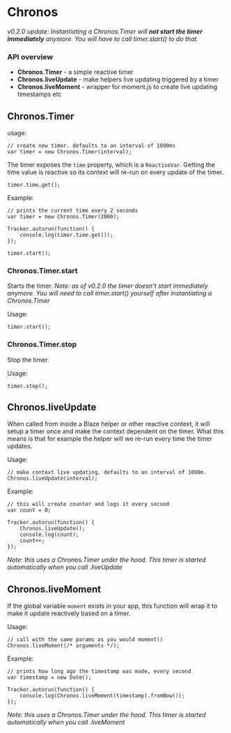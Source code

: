 # Chronos

_v0.2.0 update: Instantiating a Chronos.Timer will __not start the timer immediately__ anymore. You will have to call timer.start() to do that._

### API overview

 * __Chronos.Timer__ - a simple reactive timer
 * __Chronos.liveUpdate__ - make helpers live updating triggered by a timer
 * __Chronos.liveMoment__ - wrapper for moment.js to create live updating timestamps etc
 
## Chronos.Timer
usage:

	// create new timer. defaults to an interval of 1000ms
	var timer = new Chronos.Timer(interval);
	
The timer exposes the `time` property, which is a `ReactiveVar`.
Getting the time value is reactive so its context will re-run on every
update of the timer.

	timer.time.get();

Example: 	

	// prints the current time every 2 seconds
	var timer = new Chronos.Timer(2000);
	
	Tracker.autorun(function() {
		console.log(timer.time.get());
	});
	
	timer.start();

### Chronos.Timer.start
Starts the timer. _Note: as of v0.2.0 the timer doesn't start immediately anymore. You will need to call timer.start() yourself after instantiating a Chronos.Timer_

Usage:

	timer.start();
	

### Chronos.Timer.stop
Stop the timer.

Usage:

	timer.stop();
	
## Chronos.liveUpdate
When called from inside a Blaze helper or other reactive context, it will setup a timer once and make the context dependent on the timer. What this means is that for example the helper will we re-run every time the timer updates.

Usage:

	// make context live updating. defaults to an interval of 1000m.
	Chronos.liveUpdate(interval);


Example:

	// this will create counter and logs it every second
	var count = 0;
	
	Tracker.autorun(function() {
		Chronos.liveUpdate();
		console.log(count);
		count++;
	});
	
_Note: this uses a Chronos.Timer under the hood. This timer is started automatically when you call .liveUpdate_

## Chronos.liveMoment
If the global variable `moment` exists in your app, this function will wrap it to make it update reactively based on a timer.

Usage:

	// call with the same params as you would moment()
	Chronos.liveMoment(/* arguments */); 
 
Example:

	// prints how long ago the timestamp was made, every second
	var timestamp = new Date();
	
	Tracker.autorun(function() {
		console.log(Chronos.liveMoment(timestamp).fromNow());
	});
	
_Note: this uses a Chronos.Timer under the hood. This timer is started automatically when you call .liveMoment_
